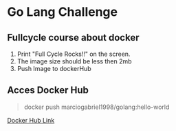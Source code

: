 # Go Lang Challenge

## Fullcycle course about docker

1. Print "Full Cycle Rocks!!" on the screen.
2. The image size should be less then 2mb
3. Push Image to dockerHub


## Acces Docker Hub
> docker push marciogabriel1998/golang:hello-world

[Docker Hub Link](https://hub.docker.com/repository/docker/marciogabriel1998/golang/general)
